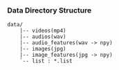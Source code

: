 ### Data Directory Structure

```
data/
    |-- videos(mp4)
    |-- audios(wav)
    |-- audio_features(wav -> npy)
    |-- images(jpg)
    |-- image_features(jpg -> npy)
    `-- list : *.list
```